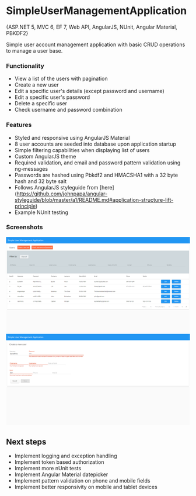 # SimpleUserManagementApplication
{ASP.NET 5, MVC 6, EF 7, Web API, AngularJS, NUnit, Angular Material, PBKDF2}

Simple user account management application with basic CRUD operations to manage a user base.

### Functionality
* View a list of the users with pagination
* Create a new user
* Edit a specific user's details (except password and username)
* Edit a specific user's password
* Delete a specific user
* Check username and password combination

### Features
* Styled and responsive using AngularJS Material
* 8 user accounts are seeded into database upon application startup
* Simple filtering capabilities when displaying list of users
* Custom AngularJS theme
* Required validation, and email and password pattern validation using ng-messages
* Passwords are hashed using Pbkdf2 and HMACSHA1 with a 32 byte hash and 32 byte salt
* Follows AngularJS styleguide from [here] (https://github.com/johnpapa/angular-styleguide/blob/master/a1/README.md#application-structure-lift-principle)
* Example NUnit testing

### Screenshots
![Home](Screenshots/home.png?raw=true "Home")
![Create](Screenshots/create.png?raw=true "Create")


## Next steps
* Implement logging and exception handling
* Implement token based authorization
* Implement more nUnit tests
* Implement Angular Material datepicker
* Implement pattern validation on phone and mobile fields
* Implement better responsivity on mobile and tablet devices
